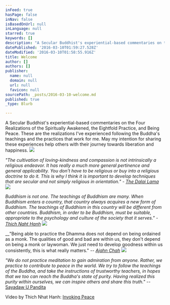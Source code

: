 ```yaml
---
inFeed: true
hasPage: false
inNav: false
isBasedOnUrl: null
inLanguage: null
starred: true
keywords: []
description: "A Secular Buddhist's experiential-based commentaries on the Four Realizations of the Spiritually Awakened, the Eightfold Practice, and Being Peace. These are the realizations I've experienced following the Buddha's teachings and the practices that work for me. May my intention for sharing these experiences help others with their journey towards liberation and happiness."
datePublished: '2016-03-10T01:59:27.528Z'
dateModified: '2016-03-10T01:58:55.916Z'
title: Welcome
author: []
authors: []
publisher:
  name: null
  domain: null
  url: null
  favicon: null
sourcePath: _posts/2016-03-10-welcome.md
published: true
_type: Blurb

---
```

A Secular Buddhist's experiential-based commentaries on the Four Realizations of the Spiritually Awakened, the Eightfold Practice, and Being Peace. These are the realizations I've experienced following the Buddha's teachings and the practices that work for me. May my intention for sharing these experiences help others with their journey towards liberation and happiness.
![](https://the-grid-user-content.s3-us-west-2.amazonaws.com/06be0891-d526-4e2b-9e49-6fa87ad4d4c5.jpg)

_"The cultivation of loving-kindness and compassion is not intrinsically a religious endeavor. It has really a much more general pertinence and general applicability. You don't have to be religious or buy into a religious doctrine to do it. This is why I think it is important to develop techniques that are secular and not simply religious in orientation." - [The Dalai Lama][0]_
![](https://the-grid-user-content.s3-us-west-2.amazonaws.com/6e2ecaf6-d605-4751-b902-b1c2802ff42e.jpg)

_Buddhism is not one. The teachings of Buddhism are many. When Buddhism enters a country, that country always acquires a new form of Buddhism. The teachings of Buddhism in this country will be different from other countries. Buddhism, in order to be Buddhism, must be suitable, appropriate to the psychology and culture of the society that it serves." - [Thich Naht Hanh][1]_
![](https://the-grid-user-content.s3-us-west-2.amazonaws.com/09aa3df4-98c8-48e1-9f1d-34729dca5529.jpg)

__"Being able to practice the Dhamma does not depend on being ordained as a monk. The qualities of good and bad are within us, they don't depend on being a monk or laywoman. We just need to develop goodness within us consistently, this is what really matters." _-- [Ajahn Chah][2]_
![](https://the-grid-user-content.s3-us-west-2.amazonaws.com/3ccbd5ab-4d13-4998-b53a-8bd09ba0e85c.jpg)

_"We do not practice meditation to gain admiration from anyone. Rather, we practice to contribute to peace in the world. We try to follow the teachings of the Buddha, and take the instructions of trustworthy teachers, in hopes that we too can reach the Buddha's state of purity. Having realized this purity within ourselves, we can inspire others and share this truth."_ -- [Sayadaw U Pandita][3]

Video by Thich Nhat Hanh: [Invoking Peace][4]

[0]: http://www.dalailama.com/biography/a-brief-biography
[1]: http://plumvillage.org/about/thich-nhat-hanh/biography/
[2]: http://www.ajahnchah.org/book/About_Ajahn_Chah.php
[3]: http://tathagata.org/node/36
[4]: https://www.youtube.com/watch?v=tCiXdduVHbI